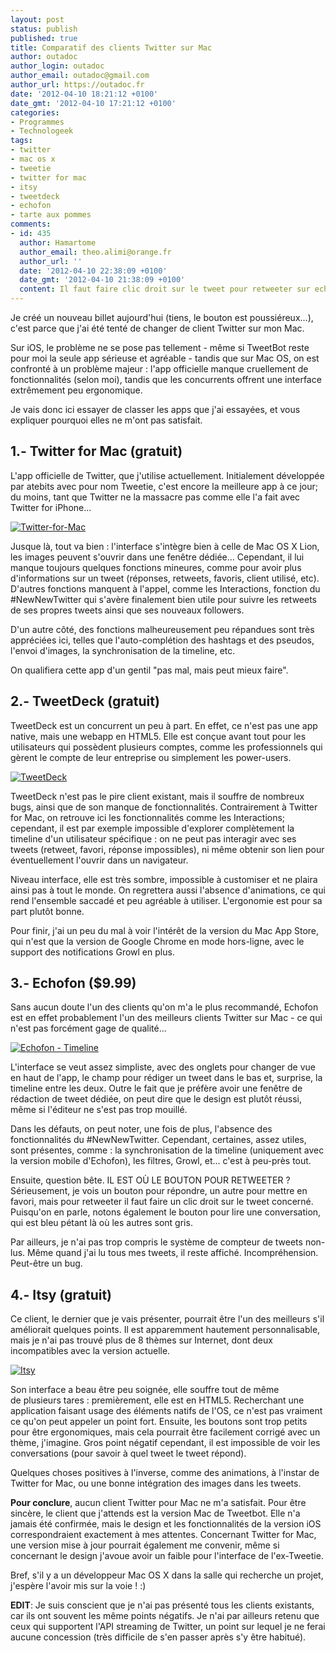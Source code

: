 ```yaml
---
layout: post
status: publish
published: true
title: Comparatif des clients Twitter sur Mac
author: outadoc
author_login: outadoc
author_email: outadoc@gmail.com
author_url: https://outadoc.fr
date: '2012-04-10 18:21:12 +0100'
date_gmt: '2012-04-10 17:21:12 +0100'
categories:
- Programmes
- Technologeek
tags:
- twitter
- mac os x
- tweetie
- twitter for mac
- itsy
- tweetdeck
- echofon
- tarte aux pommes
comments:
- id: 435
  author: Hamartome
  author_email: theo.alimi@orange.fr
  author_url: ''
  date: '2012-04-10 22:38:09 +0100'
  date_gmt: '2012-04-10 21:38:09 +0100'
  content: Il faut faire clic droit sur le tweet pour retweeter sur echofon ^^
---
```

Je créé un nouveau billet aujourd'hui (tiens, le bouton est poussiéreux...), c'est parce que j'ai été tenté de changer de client Twitter sur mon Mac.

Sur iOS, le problème ne se pose pas tellement - même si TweetBot reste pour moi la seule app sérieuse et agréable - tandis que sur Mac OS, on est confronté à un problème majeur : l'app officielle manque cruellement de fonctionnalités (selon moi), tandis que les concurrents offrent une interface extrêmement peu ergonomique.

Je vais donc ici essayer de classer les apps que j'ai essayées, et vous expliquer pourquoi elles ne m'ont pas satisfait.

## 1.- Twitter for Mac (gratuit)

L'app officielle de Twitter, que j'utilise actuellement. Initialement développée par atebits avec pour nom Tweetie, c'est encore la meilleure app à ce jour; du moins, tant que Twitter ne la massacre pas comme elle l'a fait avec Twitter for iPhone...

[![](https://outadoc.fr/wp-content/uploads/2012/04/mzl.ginwsyad.800x500-751.jpg "Twitter-for-Mac")][1]

Jusque là, tout va bien : l'interface s'intègre bien à celle de Mac OS X Lion, les images peuvent s'ouvrir dans une fenêtre dédiée... Cependant, il lui manque toujours quelques fonctions mineures, comme pour avoir plus d'informations sur un tweet (réponses, retweets, favoris, client utilisé, etc). D'autres fonctions manquent à l'appel, comme les Interactions, fonction du #NewNewTwitter qui s'avère finalement bien utile pour suivre les retweets de ses propres tweets ainsi que ses nouveaux followers.

D'un autre côté, des fonctions malheureusement peu répandues sont très appréciées ici, telles que l'auto-complétion des hashtags et des pseudos, l'envoi d'images, la synchronisation de la timeline, etc.

On qualifiera cette app d'un gentil "pas mal, mais peut mieux faire".

## 2.- TweetDeck (gratuit)

TweetDeck est un concurrent un peu à part. En effet, ce n'est pas une app native, mais une webapp en HTML5. Elle est conçue avant tout pour les utilisateurs qui possèdent plusieurs comptes, comme les professionnels qui gèrent le compte de leur entreprise ou simplement les power-users.

[![](https://outadoc.fr/wp-content/uploads/2012/04/mzl.ncoqeoxx.800x500-751.jpg "TweetDeck")][2]

TweetDeck n'est pas le pire client existant, mais il souffre de nombreux bugs, ainsi que de son manque de fonctionnalités. Contrairement à Twitter for Mac, on retrouve ici les fonctionnalités comme les Interactions; cependant, il est par exemple impossible d'explorer complètement la timeline d'un utilisateur spécifique : on ne peut pas interagir avec ses tweets (retweet, favori, réponse impossibles), ni même obtenir son lien pour éventuellement l'ouvrir dans un navigateur.

Niveau interface, elle est très sombre, impossible à customiser et ne plaira ainsi pas à tout le monde. On regrettera aussi l'absence d'animations, ce qui rend l'ensemble saccadé et peu agréable à utiliser. L'ergonomie est pour sa part plutôt bonne.

Pour finir, j'ai un peu du mal à voir l'intérêt de la version du Mac App Store, qui n'est que la version de Google Chrome en mode hors-ligne, avec le support des notifications Growl en plus.

## 3.- Echofon ($9.99)

Sans aucun doute l'un des clients qu'on m'a le plus recommandé, Echofon est en effet probablement l'un des meilleurs clients Twitter sur Mac - ce qui n'est pas forcément gage de qualité...

[![](https://outadoc.fr/wp-content/uploads/2012/04/Echofon-Timeline1.png "Echofon - Timeline")][3]

L'interface se veut assez simpliste, avec des onglets pour changer de vue en haut de l'app, le champ pour rédiger un tweet dans le bas et, surprise, la timeline entre les deux. Outre le fait que je préfère avoir une fenêtre de rédaction de tweet dédiée, on peut dire que le design est plutôt réussi, même si l'éditeur ne s'est pas trop mouillé.

Dans les défauts, on peut noter, une fois de plus, l'absence des fonctionnalités du #NewNewTwitter. Cependant, certaines, assez utiles, sont présentes, comme : la synchronisation de la timeline (uniquement avec la version mobile d'Echofon), les filtres, Growl, et... c'est à peu-près tout.

Ensuite, question bête. IL EST OÙ LE BOUTON POUR RETWEETER ? Sérieusement, je vois un bouton pour répondre, un autre pour mettre en favori, mais pour retweeter il faut faire un clic droit sur le tweet concerné. Puisqu'on en parle, notons également le bouton pour lire une conversation, qui est bleu pétant là où les autres sont gris.

Par ailleurs, je n'ai pas trop compris le système de compteur de tweets non-lus. Même quand j'ai lu tous mes tweets, il reste affiché. Incompréhension. Peut-être un bug.

## 4.- Itsy (gratuit)

Ce client, le dernier que je vais présenter, pourrait être l'un des meilleurs s'il améliorait quelques points. Il est apparemment hautement personnalisable, mais je n'ai pas trouvé plus de 8 thèmes sur Internet, dont deux incompatibles avec la version actuelle.

[![](https://outadoc.fr/wp-content/uploads/2012/04/Tweet-easily-with-Itsy1.jpg "Itsy")][4]

Son interface a beau être peu soignée, elle souffre tout de même de plusieurs tares : premièrement, elle est en HTML5. Recherchant une application faisant usage des éléments natifs de l'OS, ce n'est pas vraiment ce qu'on peut appeler un point fort. Ensuite, les boutons sont trop petits pour être ergonomiques, mais cela pourrait être facilement corrigé avec un thème, j'imagine. Gros point négatif cependant, il est impossible de voir les conversations (pour savoir à quel tweet le tweet répond).

Quelques choses positives à l'inverse, comme des animations, à l'instar de Twitter for Mac, ou une bonne intégration des images dans les tweets.

**Pour conclure**, aucun client Twitter pour Mac ne m'a satisfait. Pour être sincère, le client que j'attends est la version Mac de Tweetbot. Elle n'a jamais été confirmée, mais le design et les fonctionnalités de la version iOS correspondraient exactement à mes attentes. Concernant Twitter for Mac, une version mise à jour pourrait également me convenir, même si concernant le design j'avoue avoir un faible pour l'interface de l'ex-Tweetie.

Bref, s'il y a un développeur Mac OS X dans la salle qui recherche un projet, j'espère l'avoir mis sur la voie ! :)

**EDIT**: Je suis conscient que je n'ai pas présenté tous les clients existants, car ils ont souvent les même points négatifs. Je n'ai par ailleurs retenu que ceux qui supportent l'API streaming de Twitter, un point sur lequel je ne ferai aucune concession (très difficile de s'en passer après s'y être habitué).

[1]: http://itunes.apple.com/fr/app/twitter/id409789998?mt=12
[2]: http://itunes.apple.com/fr/app/tweetdeck/id485812721?mt=12
[3]: http://www.echofon.com/twitter/mac
[4]: http://www.mowglii.com/itsy/
